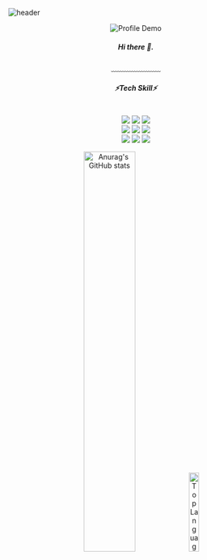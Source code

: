 


![header](https://capsule-render.vercel.app/api?type=waving&&color=gradient&height=120&section=header&fontSize=100)

<div align = "center">

  ![Profile Demo](https://tech-orbit.wontory.dev/api?title=oals&tech=Spring%20Boot,Flutter&size=300)
 
  <h5>
   Hi there 👋.<br/>

  </h5>
  
  ﹏﹏﹏﹏﹏﹏﹏
  <br/>
 
 <h5>⚡Tech Skill⚡</h5>
 <br/>
  
 <img src="https://img.shields.io/badge/Flutter-02569B?style=flat-square&logo=flutter&logoColor=white"/>
 
 <img src="https://img.shields.io/badge/Spring Boot-6DB33F?style=flat-square&logo=Spring&logoColor=white"/>
 <img src="https://img.shields.io/badge/java-007396?style=flat-square&logo=Java&logoColor=white"/>
  <br/>
 <img src="https://img.shields.io/badge/angular.js-DD0031?style=flat-square&logo=angular&logoColor=white"/>
 
 
 <img src="https://img.shields.io/badge/MariaDB-003545?style=flat-square&logo=mariaDB&logoColor=white"/>
 <img src="https://img.shields.io/badge/MySQL-4479A1?style=flat-square&logo=MySQL&logoColor=white"/>
  <br/>
 <img src="https://img.shields.io/badge/Bootstrapap-7952B3?style=flat-square&logo=bootstrap&logoColor=white"/>
 
 <img src="https://img.shields.io/badge/Visual%20Studio%20Code-007ACC?style=flat-square&logo=VisualStudioCode&logoColor=white"/>
 <img src="https://img.shields.io/badge/IntelliJ-004088?style=flat-square&logo=IntelliJ%20IDEA&logoColor=white"/>
 

<br/>

<p align="center">
  <img src="https://github-readme-stats.vercel.app/api?username=oals" alt="Anurag's GitHub stats" width="45%"  />
  <img src="https://github-readme-stats.vercel.app/api/top-langs/?username=oals" alt="Top Languages" width="20%" />
</p>




</div>


<!--
**oals/oals** is a ✨ _special_ ✨ repository because its `README.md` (this file) appears on your GitHub profile.

Here are some ideas to get you started:

- 🔭 I’m currently working on ...
- 🌱 I’m currently learning ...
- 👯 I’m looking to collaborate on ...
- 🤔 I’m looking for help with ...
- 💬 Ask me about ...
- 📫 How to reach me: ...
- 😄 Pronouns: ...
- ⚡ Fun fact: ...
-->
